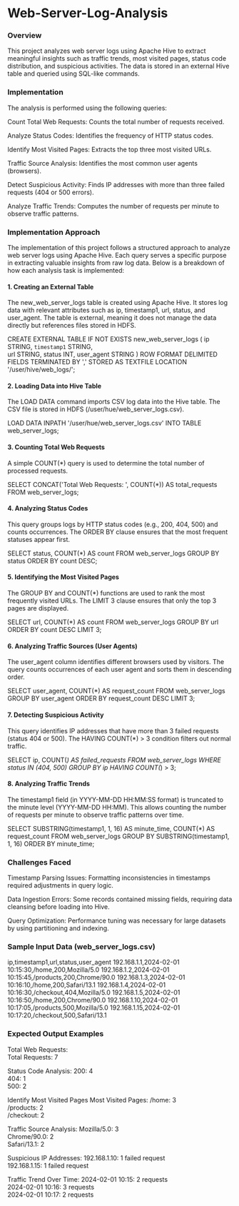 # Web-Server-Log-Analysis

### Overview

This project analyzes web server logs using Apache Hive to extract meaningful insights such as traffic trends, most visited pages, 
status code distribution, and suspicious activities. The data is stored in an external Hive table and queried using SQL-like commands.

### Implementation 

The analysis is performed using the following queries:

Count Total Web Requests: Counts the total number of requests received.

Analyze Status Codes: Identifies the frequency of HTTP status codes.

Identify Most Visited Pages: Extracts the top three most visited URLs.

Traffic Source Analysis: Identifies the most common user agents (browsers).

Detect Suspicious Activity: Finds IP addresses with more than three failed requests (404 or 500 errors).

Analyze Traffic Trends: Computes the number of requests per minute to observe traffic patterns.


### Implementation Approach

The implementation of this project follows a structured approach to analyze web server logs using Apache Hive. 
Each query serves a specific purpose in extracting valuable insights from raw log data. Below is a breakdown of how each 
analysis task is implemented:

#### 1. Creating an External Table

The new_web_server_logs table is created using Apache Hive.
It stores log data with relevant attributes such as ip, timestamp1, url, status, and user_agent.
The table is external, meaning it does not manage the data directly but references files stored in HDFS.

CREATE EXTERNAL TABLE IF NOT EXISTS new_web_server_logs (
    ip STRING,
    `timestamp1` STRING,  
    url STRING,
    status INT,
    user_agent STRING
)
ROW FORMAT DELIMITED
FIELDS TERMINATED BY ','
STORED AS TEXTFILE
LOCATION '/user/hive/web_logs/';


#### 2. Loading Data into Hive Table

The LOAD DATA command imports CSV log data into the Hive table.
The CSV file is stored in HDFS (/user/hue/web_server_logs.csv).

LOAD DATA INPATH '/user/hue/web_server_logs.csv' INTO TABLE web_server_logs;

#### 3. Counting Total Web Requests

A simple COUNT(*) query is used to determine the total number of processed requests.

SELECT CONCAT('Total Web Requests: ', COUNT(*)) AS total_requests
FROM web_server_logs;


#### 4. Analyzing Status Codes

This query groups logs by HTTP status codes (e.g., 200, 404, 500) and counts occurrences.
The ORDER BY clause ensures that the most frequent statuses appear first.

SELECT status, COUNT(*) AS count
FROM web_server_logs
GROUP BY status
ORDER BY count DESC;

#### 5. Identifying the Most Visited Pages

The GROUP BY and COUNT(*) functions are used to rank the most frequently visited URLs.
The LIMIT 3 clause ensures that only the top 3 pages are displayed.

SELECT url, COUNT(*) AS count
FROM web_server_logs
GROUP BY url
ORDER BY count DESC
LIMIT 3;

#### 6. Analyzing Traffic Sources (User Agents)

The user_agent column identifies different browsers used by visitors.
The query counts occurrences of each user agent and sorts them in descending order.

SELECT user_agent, COUNT(*) AS request_count
FROM web_server_logs
GROUP BY user_agent
ORDER BY request_count DESC
LIMIT 3;

#### 7. Detecting Suspicious Activity

This query identifies IP addresses that have more than 3 failed requests (status 404 or 500).
The HAVING COUNT(*) > 3 condition filters out normal traffic.

SELECT ip, COUNT(*) AS failed_requests
FROM web_server_logs
WHERE status IN (404, 500)
GROUP BY ip
HAVING COUNT(*) > 3;

#### 8. Analyzing Traffic Trends

The timestamp1 field (in YYYY-MM-DD HH:MM:SS format) is truncated to the minute level (YYYY-MM-DD HH:MM).
This allows counting the number of requests per minute to observe traffic patterns over time.

SELECT SUBSTRING(timestamp1, 1, 16) AS minute_time, COUNT(*) AS request_count
FROM web_server_logs
GROUP BY SUBSTRING(timestamp1, 1, 16)
ORDER BY minute_time;


### Challenges Faced

Timestamp Parsing Issues: Formatting inconsistencies in timestamps required adjustments in query logic.

Data Ingestion Errors: Some records contained missing fields, requiring data cleansing before loading into Hive.

Query Optimization: Performance tuning was necessary for large datasets by using partitioning and indexing.


### Sample Input Data (web_server_logs.csv)
ip,timestamp1,url,status,user_agent
192.168.1.1,2024-02-01 10:15:30,/home,200,Mozilla/5.0
192.168.1.2,2024-02-01 10:15:45,/products,200,Chrome/90.0
192.168.1.3,2024-02-01 10:16:10,/home,200,Safari/13.1
192.168.1.4,2024-02-01 10:16:30,/checkout,404,Mozilla/5.0
192.168.1.5,2024-02-01 10:16:50,/home,200,Chrome/90.0
192.168.1.10,2024-02-01 10:17:05,/products,500,Mozilla/5.0
192.168.1.15,2024-02-01 10:17:20,/checkout,500,Safari/13.1


### Expected Output Examples

Total Web Requests:  
Total Requests: 7  

Status Code Analysis:
200: 4  
404: 1  
500: 2  

Identify Most Visited Pages
Most Visited Pages:
/home: 3  
/products: 2  
/checkout: 2  

Traffic Source Analysis:
Mozilla/5.0: 3  
Chrome/90.0: 2  
Safari/13.1: 2  

Suspicious IP Addresses:
192.168.1.10: 1 failed request  
192.168.1.15: 1 failed request  

Traffic Trend Over Time:
2024-02-01 10:15: 2 requests  
2024-02-01 10:16: 3 requests  
2024-02-01 10:17: 2 requests